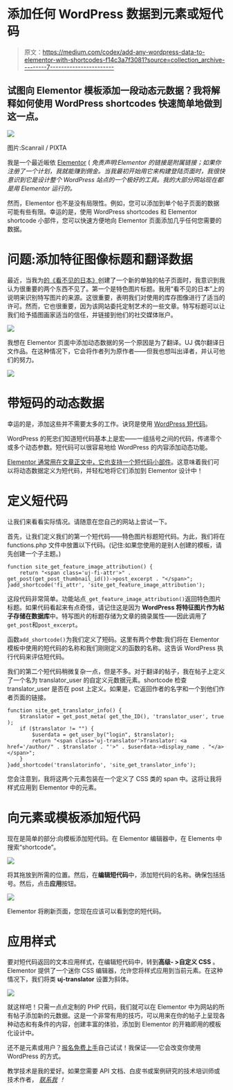 # 添加任何 WordPress 数据到元素或短代码

> 原文：<https://medium.com/codex/add-any-wordpress-data-to-elementor-with-shortcodes-f14c3a7f3081?source=collection_archive---------7----------------------->

## 试图向 Elementor 模板添加一段动态元数据？我将解释如何使用 WordPress shortcodes 快速简单地做到这一点。

![](img/b5a8d0512a093101622118dd32696677.png)

图片:Scanrail / PIXTA

我是一个最近皈依 [Elementor](https://elementor.com/?ref=11725) ( *免责声明:Elementor 的链接是附属链接；如果你注册了一个计划，我就能赚到佣金。当我最初开始用它来构建登陆页面时，我很快意识到它是设计整个 WordPress 站点的一个极好的工具。我的大部分网站现在都是用 Elementor 运行的。*

然而，Elementor 也不是没有局限性。例如，您可以添加到单个帖子页面的数据可能有些有限。幸运的是，使用 WordPress shortcodes 和 Elementor shortcode 小部件，您可以快速方便地向 Elementor 页面添加几乎任何您需要的数据。

# 问题:添加特征图像标题和翻译数据

最近，当我为[的《看不见的日本》](https://unseenjapan.com/)创建了一个新的单独的帖子页面时，我意识到我认为很重要的两个东西不见了。第一个是特色图片标题。我用“看不见的日本”上的说明来识别特写图片的来源。这很重要，表明我们对使用的库存图像进行了适当的许可。然而，它也很重要，因为该网站委托定制艺术的一些文章。特写标题可以让我们给予插图画家适当的信任，并链接到他们的社交媒体账户。

![](img/e385ab68ae463006110d1f57231a5ee5.png)

我想在 Elementor 页面中添加动态数据的另一个原因是为了翻译。UJ 偶尔翻译日文作品。在这种情况下，它会将作者列为原作者——但我也想叫出译者，并认可他们的努力。

![](img/39461f627534fd49c571e9d01fb238ce.png)

# 带短码的动态数据

幸运的是，添加这些并不需要太多的工作。诀窍是使用 [WordPress 短代码](https://codex.wordpress.org/Shortcode)。

WordPress 的死忠们知道短代码基本上是宏——一组括号之间的代码，传递零个或多个动态参数。短代码可以很容易地给 WordPress 的内容添加动态功能。

[Elementor 通常用在文章正文中，它也支持一个短代码小部件](https://docs.elementor.com/article/72-shortcode/?ref=11725)。这意味着我们可以将动态数据定义为短代码，并轻松地将它们添加到 Elementor 设计中！

# 定义短代码

让我们来看看实际情况。请随意在您自己的网站上尝试一下。

首先，让我们定义我们的第一个短代码——特色图片标题短代码。为此，我们将在 functions.php 文件中放置以下代码。(记住:如果您使用的是别人创建的模板，请先创建一个子主题。)

```
function site_get_feature_image_attribution() {
	return "<span class='uj-fi-attr'>" . get_post(get_post_thumbnail_id())->post_excerpt . "</span>";
}add_shortcode('fi_attr', 'site_get_feature_image_attribution');
```

这段代码非常简单。功能站点`_get_feature_image_attribution()`返回特色图片标题。如果代码看起来有点奇怪，请记住这是因为 **WordPress 将特征图片作为帖子存储在数据库**中。特写图片的标题存储为文章的摘录属性——因此调用了`get_post`和`post_excerpt`。

函数`add_shortcode()`为我们定义了短码。这里有两个参数:我们将在 Elementor 模板中使用的短代码的名称和我们刚刚定义的函数的名称。这告诉 WordPress 执行代码来评估短代码。

我们的第二个短代码稍微复杂一点，但是不多。对于翻译的帖子，我在帖子上定义了一个名为 translator_user 的自定义元数据元素。shortcode 检查 translator_user 是否在 post 上定义。如果是，它返回作者的名字和一个到他们作者页面的链接。

```
function site_get_translator_info() {
	$translator = get_post_meta( get_the_ID(), 'translator_user', true );
	if ($translator != "") {
		$userdata = get_user_by("login", $translator);
		return "<span class='uj-translator'>Translator: <a href='/author/" . $translator . "'>" . $userdata->display_name . "</a></span>";
	} 
}add_shortcode('translatorinfo', 'site_get_translator_info');
```

您会注意到，我将这两个元素包装在一个定义了 CSS 类的 span 中。这将让我将样式应用到 Elementor 中的元素。

# 向元素或模板添加短代码

现在是简单的部分:向模板添加短代码。在 Elementor 编辑器中，在 Elements 中搜索“shortcode”。

![](img/a55afe7bcdf4976eb87c7e5d09517398.png)

将其拖放到所需的位置。然后，在**编辑短代码**中，添加短代码的名称。确保包括括号。然后，点击**应用**按钮。

![](img/f4c882f9426ab033f7fdd02341555159.png)

Elementor 将刷新页面，您现在应该可以看到您的短代码。

# 应用样式

要对短代码返回的文本应用样式，在编辑短代码中，转到**高级- >自定义 CSS** 。Elementor 提供了一个迷你 CSS 编辑器，允许您将样式应用到当前元素。在这种情况下，我们将类 **uj-translator** 设置为斜体。

![](img/3d78f3a68ef2c67f1da2a2f03128c96a.png)

就这样吧！只需一点点定制的 PHP 代码，我们就可以在 Elementor 中为网站的所有帖子添加新的元数据。这是一个非常有用的技巧，可以用来在你的帖子上呈现各种动态和有条件的内容，创建丰富的体验，添加到 Elementor 的开箱即用的模板化设计中。

还不是元素或用户？[报名免费上手](https://elementor.com/?ref=11725)自己试试！我保证——它会改变你使用 WordPress 的方式。

教学技术是我的爱好。如果您需要 API 文档、白皮书或案例研究的技术培训师或技术作者， [*联系我*](https://jayandrewallen.me) *！*